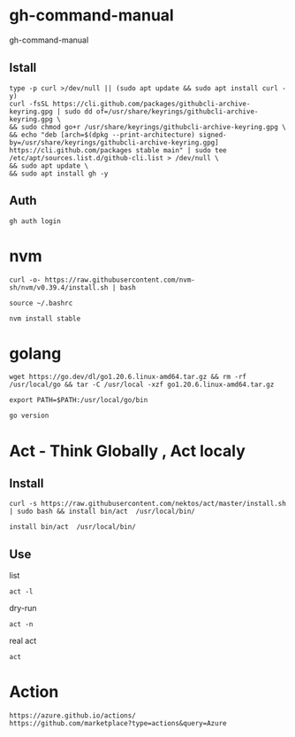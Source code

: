 # gh-command-manual
gh-command-manual



## Istall
```shell
type -p curl >/dev/null || (sudo apt update && sudo apt install curl -y)
curl -fsSL https://cli.github.com/packages/githubcli-archive-keyring.gpg | sudo dd of=/usr/share/keyrings/githubcli-archive-keyring.gpg \
&& sudo chmod go+r /usr/share/keyrings/githubcli-archive-keyring.gpg \
&& echo "deb [arch=$(dpkg --print-architecture) signed-by=/usr/share/keyrings/githubcli-archive-keyring.gpg] https://cli.github.com/packages stable main" | sudo tee /etc/apt/sources.list.d/github-cli.list > /dev/null \
&& sudo apt update \
&& sudo apt install gh -y
```


## Auth
```shell
gh auth login
```



# nvm
```shell
curl -o- https://raw.githubusercontent.com/nvm-sh/nvm/v0.39.4/install.sh | bash
```

```shell
source ~/.bashrc
```

```shell
nvm install stable
```



# golang

```shell
wget https://go.dev/dl/go1.20.6.linux-amd64.tar.gz && rm -rf /usr/local/go && tar -C /usr/local -xzf go1.20.6.linux-amd64.tar.gz

```

```shell
export PATH=$PATH:/usr/local/go/bin
```

```shell
go version
```


# Act -  Think Globally , Act localy 
## Install 
```shell
curl -s https://raw.githubusercontent.com/nektos/act/master/install.sh | sudo bash && install bin/act  /usr/local/bin/
```

```shell
install bin/act  /usr/local/bin/
```


## Use
list
```shell
act -l
```

dry-run
```shell
act -n
```

real act
```shell
act
```


# Action

```shell
https://azure.github.io/actions/
https://github.com/marketplace?type=actions&query=Azure
```
